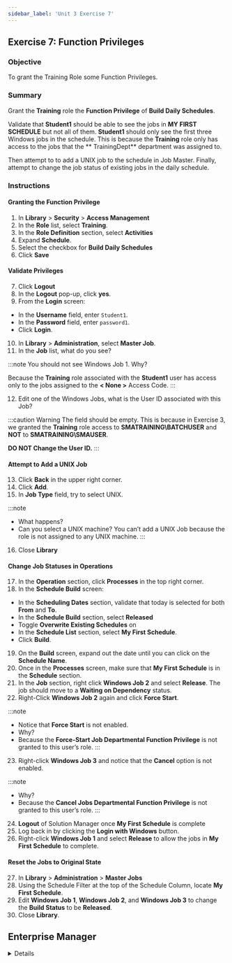 ```yaml
---
sidebar_label: 'Unit 3 Exercise 7'
---
```


## Exercise 7: Function Privileges

### Objective

To grant the Training Role some Function Privileges.

### Summary

Grant the **Training** role the **Function Privilege** of **Build Daily Schedules**.

Validate that **Student1** should be able to see the jobs in **MY FIRST SCHEDULE** but not all of them. **Student1** should only see the first three Windows jobs in the schedule. This is because the **Training** role only has access to the jobs that the ** TrainingDept** department was assigned to.

Then attempt to to add a UNIX job to the schedule in Job Master. Finally, attempt to change the job status of existing jobs in the daily schedule.

### Instructions

#### Granting the Function Privilege

1. In **Library** > **Security** > **Access Management**
2. In the **Role** list, select **Training**.
3. In the **Role Definition** section, select **Activities**
4. Expand **Schedule**.
5. Select the checkbox for **Build Daily Schedules**
6. Click **Save**

#### Validate Privileges

7. Click **Logout**
8. In the **Logout** pop-up, click **yes**.
9. From the **Login** screen:
  * In the **Username** field, enter ```Student1```.
  * In the **Password** field, enter ```password1```.
  * Click **Login**.
10. In **Library** > **Administration**, select **Master Job**.
11. In the **Job** list, what do you see?

:::note
You should not see Windows Job 1. Why? 

Because the **Training** role associated with the **Student1** user has access only to the jobs assigned to the **< None >** Access Code.
:::

12. Edit one of the Windows Jobs, what is the User ID associated with this Job?

:::caution Warning
The field should be empty. This is because in Exercise 3, we granted the **Training** role access to **SMATRAINING\BATCHUSER** and **NOT** to **SMATRAINING\SMAUSER**. 

**DO NOT Change the User ID.**
:::

#### Attempt to Add a UNIX Job
13. Click **Back** in the upper right corner.
14. Click **Add**.
15. In **Job Type** field, try to select UNIX.

:::note
* What happens?
* Can you select a UNIX machine?
You can’t add a UNIX Job because the role is not assigned to any UNIX machine.
:::

16. Close **Library**

#### Change Job Statuses in Operations

17. In the **Operation** section, click **Processes** in the top right corner.
18. In the **Schedule Build** screen:
  * In the **Scheduling Dates** section, validate that today is selected for both **From** and **To**.
  * In the **Schedule Build** section, select **Released**
  * Toggle **Overwrite Existing Schedules** on
  * In the **Schedule List** section, select **My First Schedule**.
  * Click **Build**.
19. On the **Build** screen, expand out the date until you can click on the **Schedule Name**.
20. Once in the **Processes** screen, make sure that **My First Schedule** is in the **Schedule** section.
21. In the **Job** section, right click **Windows Job 2** and select **Release**. The job should move to a **Waiting on Dependency** status.
22. Right-Click **Windows Job 2** again and click **Force Start**.

:::note
* Notice that **Force Start** is not enabled. 
* Why?
* Because the **Force-Start Job Departmental Function Privilege** is not granted to this user’s role.
:::

23. Right-click **Windows Job 3** and notice that the **Cancel** option is not enabled. 

:::note
* Why?
* Because the **Cancel Jobs Departmental Function Privilege** is not granted to this user’s role.
:::

24. **Logout** of Solution Manager once **My First Schedule** is complete 
25. Log back in by clicking the **Login with Windows** button.
26. Right-click **Windows Job 1** and select **Release** to allow the jobs in **My First Schedule** to complete.

#### Reset the Jobs to Original State

27. In **Library** > **Administration** > **Master Jobs**
28. Using the Schedule Filter at the top of the Schedule Column, locate **My First Schedule**.
29. Edit **Windows Job 1**, **Windows Job 2**, and **Windows Job 3** to change the **Build Status** to be **Released**.
30. Close **Library**.



## Enterprise Manager

<details>

:::tip [Walkthrough Video - Unit 3 Exercise 6](../static/videobasic/U3E6.mp4)
:::

#### Granting the Function Privilege

1. In **Security**, expand **Privileges**, double click on **Function Privileges**. 
2. In the **Select Role** drop-down, select **Training**.
3. In the **Revoked** column, select **Build Daily Schedules** and using the green arrow move the privilege to the **Granted** column.
4. Close the **Function Privileges** tab.
5. Open the **Matrix** view and check if **My First Schedule** is completed. If not, cancel any Job that is keeping the Schedule open.
6. Close the **Matrix** view.

#### Validate Privileges

7. Click the **Lock** icon in the top left corner to log out of Enterprise Manager.
8. In the **Confirm Logout** window, click **OK**.
9. From the OpCon/xps Login screen:
  * In the **Username** field, enter ```Student1```.
  * In the **Password** field, enter ```password1```.
  * Click **Login**.
10. In **Administration** section, double click **Job Master**.
11. In the **Schedule** drop-down, select **My First Schedule**.
12. In the **Job** Drop-down, what do you see?

:::note
You should only see 3 Windows Jobs. Why? 

Because the **Training** role associated with the **Student1** user has access only to the jobs assigned to the **TrainingDept**.
:::

13. Select **Windows Job 1**, what is the User ID associated with this Job?

:::caution Warning
The field should be empty. This is becuase in Exercise 3, we granted the **Training** role access to **SMATRAINING\BATCHUSER** and **NOT** to **SMATRAINING\SMAUSER**. 

**DO NOT Change the User ID.**
:::

#### Attempt to Add a UNIX Job
14. Click **Add** in the upper right corner.
15. In **Job Type** field, try to select UNIX.

:::note
* What happens?
* Can you select a UNIX machine?
You can’t add a UNIX Job because the role is not assigned to any UNIX machine.
:::

16. Click **Cancel** in the top right corner.
17. Close the **Job Master** tab.

#### Change Job Statuses in Matrix
**
18. In the **Operation** section, double click **Schedule Build**.
19. In the **Schedule Build** pop-up window:
  * In the **Scheudle Selection** section, select **My First Schedule**.
  * In the **Scheduling Dates** section, validate that today is selected for both **Start** and **Stop**.
  * Check the box for **Overwrite existing schedules**.
  * Click **Build**.
  * In the **Build Properties** window, select **Released** and ** OK**.
  * Close the **Schedule Build** pop-up window
20. In the **Operation** section, double click **Matrix**.
21. In the **Calendar** on the **Matrix** screen, make sure today’s date is selected.
22. In the **Schedule** section, select **My First Schedule**.
23. In the **Job** section, right click **Windows Job 2** and select **Release**. The job should move to a **Waiting on Dependency** status.
24. Right-Click **Windows Job 2** again and click **Force Start**.

:::note
* Notice that **Force Start** is not enabled. 
* Why?
* Because the **Force-Start Job Departmental Function Privilege** is not granted to this user’s role.
:::

25. Right-click **Windows Job 3** and notice that the **Cancel** option is not enabled. 

:::note
* Why?
* Because the **Cancel Jobs Departmental Function Privilege** is not granted to this user’s role.
:::

26. Right-click **Windows Job 1** and select **Release** to allow the jobs in **My First Schedule** to complete.
28. Click the **Lock** icon to logout of Enterprise Manager. 
29. Click **OK** to confirm you are logging out.
30. Leave both the **Username** and the **Password** fields blank.
31. Click **Login**.

</details>